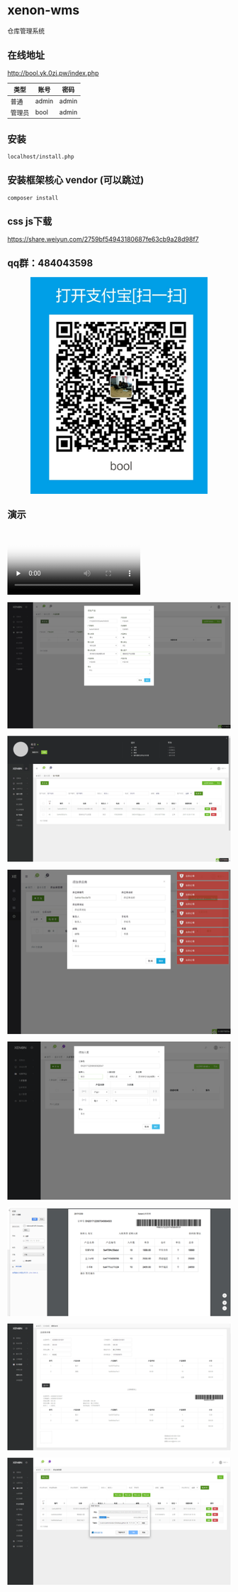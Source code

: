 # xenon-wms

仓库管理系统

## 在线地址 

http://bool.yk.0zj.pw/index.php

类型| 账号 | 密码
---|---|---
普通|admin | admin
管理员|bool | admin



## 安装
	
	localhost/install.php

## 安装框架核心 vendor (可以跳过)

	composer install


## css js下载

https://share.weiyun.com/2759bf54943180687fe63cb9a28d98f7


## qq群：484043598

<div  align="center">    
  <img src="./demo/alipay.png" width = "400" alt="图片名称" align=center />
</div>


## 演示

<video id="video" controls="" preload="none" poster="http://media.w3.org/2010/05/sintel/poster.png">
      <source id="mp4" src="http://media.w3.org/2010/05/sintel/trailer.mp4" type="video/mp4">
      <p>Your user agent does not support the HTML5 Video element.</p>
</video>

![1](./demo/20171229163116.png)

![2](./demo/20171229163127.png)

![3](./demo/20171229163140.png)

![4](./demo/20171229185301.png)

![5](./demo/20171230124819.png)

![6](./demo/20180331020506.png)

![7](./demo/20180331020545.png)
